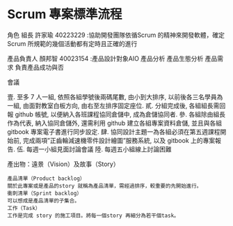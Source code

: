 # Scrum 專案標準流程

角色
組長  許家瑜 40223229
:協助開發團隊依循Scrum 的精神來開發軟體，確定Scrum 所規範的幾個活動都有定時且正確的進行
    
產品負責人 顏邦智 40023154
:產品設計對象AIO 產品分析 產品生態分析 產品需求 負責產品成功與否


會議

壹.   至多 7 人一組, 依照各組學號後兩碼尾數, 由小到大排序, 以前後各三名學員為一組, 由面對教室白板方向, 由右至左排序固定座位.
貳.   分組完成後, 各組組長需回報 github 帳號, 以便納入各班課程協同倉儲中, 成為倉儲協同者.
參.   各組除由組長作為代表, 納入協同倉儲外, 還需利用 github 建立各組專案資料倉儲, 並且與各組 gitbook 專案電子書進行同步設定.
肆.   協同設計主題一為各組必須在第五週課程開始前, 完成兩項”正齒輪減速機零件設計繪圖”服務系統, 以及 gitbook 上的專案報告.
伍.   每週一小組見面討論會議
陸.   每週五小組線上討論困難
   
產出物：遠景（Vision）及故事（Story）

    產品清單（Product backlog）
    關於此專案或是產品的story 就稱為產品清單，需經過排序，較重要的先開始進行。
    衝刺清單（Sprint backlog）
    可以想成是產品清單的子集合。
    工作（Task）
    工作是完成 story 的施工項目。將每一個story 再細分為若干個task。

